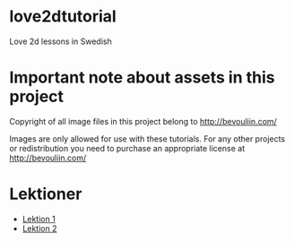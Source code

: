 # love2dtutorial

Love 2d lessons in Swedish

# Important note about assets in this project

Copyright of all image files in this project belong to http://bevouliin.com/

Images are only allowed for use with these tutorials. 
For any other projects or redistribution you need to purchase an appropriate license at http://bevouliin.com/

# Lektioner

* [Lektion 1](https://github.com/jimbao/love2dtutorial/tree/master/screensaver)
* [Lektion 2](https://github.com/jimbao/love2dtutorial/tree/master/bandit)
